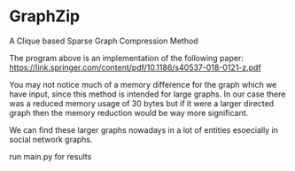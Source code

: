 # GraphZip
A Clique based Sparse Graph Compression Method


The program above is an implementation of the following paper:
https://link.springer.com/content/pdf/10.1186/s40537-018-0121-z.pdf

You may not notice much of a memory difference for the graph which we have input, since this method is intended for large graphs. In our case there was a reduced memory usage of 30 bytes but if it were a larger directed graph then the memory reduction would be way more significant.

We can find these larger graphs nowadays in a lot of entities esoecially in social network graphs.

run main.py for results
